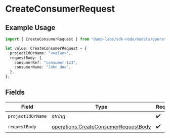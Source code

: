 # CreateConsumerRequest

## Example Usage

```typescript
import { CreateConsumerRequest } from "@amp-labs/sdk-node/models/operations";

let value: CreateConsumerRequest = {
  projectIdOrName: "<value>",
  requestBody: {
    consumerRef: "consumer-123",
    consumerName: "John doe",
  },
};
```

## Fields

| Field                                                                                        | Type                                                                                         | Required                                                                                     | Description                                                                                  |
| -------------------------------------------------------------------------------------------- | -------------------------------------------------------------------------------------------- | -------------------------------------------------------------------------------------------- | -------------------------------------------------------------------------------------------- |
| `projectIdOrName`                                                                            | *string*                                                                                     | :heavy_check_mark:                                                                           | N/A                                                                                          |
| `requestBody`                                                                                | [operations.CreateConsumerRequestBody](../../models/operations/createconsumerrequestbody.md) | :heavy_check_mark:                                                                           | N/A                                                                                          |